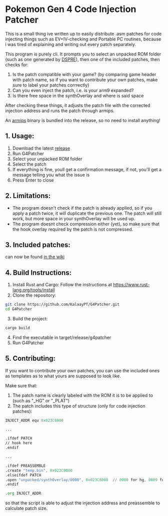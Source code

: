 # Pokemon Gen 4 Code Injection Patcher

This is a small thing ive written up to easily distribute .asm patches for code injecting things such as EV+IV-checking and Portable PC routines, because i was tired of explaining and writing out every patch separately.

This program is purely cli. It prompts you to select an unpacked ROM folder (such as one generated by [DSPRE](https://github.com/Mixone-FinallyHere/DS-Pokemon-Rom-Editor/tree/v1.13.1-beta)), then one of the included patches, then checks for:
1. Is the patch compatible with your game? (by comparing game header with patch name, so if you want to contribute your own patches, make sure to label your patches corrrectly)
2. Can you even inject the patch, i.e. is your arm9 expanded?
3. Is there free space in the synthOverlay and where is said space

After checking these things, it adjusts the patch file with the corrected injection address and runs the patch through armips.

An [armips](https://github.com/Kingcom/armips) binary is bundled into the release, so no need to install anything!

## 1. Usage:

1. Download the latest [release](https://github.com/KalaayPT/g4patcher/releases)
2. Run G4Patcher
3. Select your unpacked ROM folder
4. Select the patch
5. If everything is fine, youll get a confirmation message, if not, you'll get a message telling you what the issue is
6. Press Enter to close

## 2. Limitations:

- The program doesn't check if the patch is already applied, so if you apply a patch twice, it will duplicate the previous one. The patch will still work, but more space in your synthOverlay will be used up.
- The program doesnt check compression either (yet), so make sure that the hook overlay required by the patch is not compressed. 

## 3. Included patches:

can now be found [in the wiki](https://github.com/KalaayPT/G4Patcher/wiki/Included-Patches)

## 4. Build Instructions:

1. Install Rust and Cargo: Follow the instructions at https://www.rust-lang.org/tools/install
2. Clone the repository:
```bash
git clone https://github.com/KalaayPT/G4Patcher.git
cd G4Patcher
```
3. Build the project:
```bash
cargo build
```
4. Find the executable in target/release/g4patcher
5. Run G4Patcher

## 5. Contributing:

If you want to contribute your own patches, you can use the included ones as templates as to what yours are supposed to look like. 

Make sure that:
1. The patch name is clearly labeled with the ROM it is to be applied to (such as "_HG" or "_PLAT")
2. The patch includes this type of structure (only for code injection patches):
```asm
INJECT_ADDR equ 0x023C8000

...

.ifdef PATCH
// hook here
.endif

...

.ifdef PREASSEMBLE
.create "temp.bin", 0x023C8000
.elseifdef PATCH
.open "unpacked/synthOverlay/0000", 0x023C8000  // 0000 for hg, 0009 for plat
.endif

.org INJECT_ADDR
```
so that the script is able to adjust the injection address and preassemble to calculate patch size.
